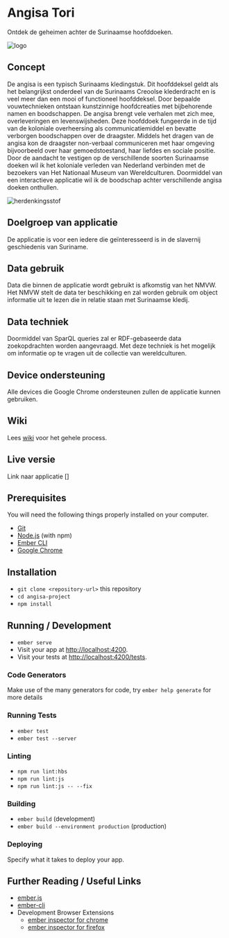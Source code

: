 # Angisa Tori
Ontdek de geheimen achter de Surinaamse hoofddoeken.

<img src="https://oege.ie.hva.nl/~westere6/techtrack/angisa.jpg" alt="logo">

## Concept
De angisa is een typisch Surinaams kledingstuk. Dit hoofddeksel geldt als het belangrijkst onderdeel van de Surinaams Creoolse klederdracht en is veel meer dan een mooi of functioneel hoofddeksel.
Door bepaalde vouwtechnieken ontstaan kunstzinnige hoofdcreaties met bijbehorende namen en boodschappen.
De angisa brengt vele verhalen met zich mee, overleveringen en levenswijsheden. Deze hoofddoek fungeerde in de tijd van de koloniale overheersing als communicatiemiddel en bevatte verborgen boodschappen over de draagster. Middels het dragen van de angisa kon de draagster non-verbaal communiceren met haar omgeving bijvoorbeeld over haar gemoedstoestand, haar liefdes en sociale positie.
Door de aandacht te vestigen op de verschillende soorten Surinaamse doeken wil ik het koloniale verleden van Nederland  verbinden met de bezoekers van Het Nationaal Museum van Wereldculturen. Doormiddel van een interactieve applicatie wil ik de boodschap achter verschillende angisa doeken onthullen. 

<img src="https://oege.ie.hva.nl/~westere6/techtrack/herdenkingsstof.jpg" alt="herdenkingsstof">

## Doelgroep van applicatie
De applicatie is voor een iedere die geïnteresseerd is in de slavernij geschiedenis van Suriname.

## Data gebruik
Data die binnen de applicatie wordt gebruikt is afkomstig van het NMVW. Het NMVW stelt de data ter beschikking en zal worden gebruik om object informatie uit te lezen die in relatie staan met Surinaamse kledij.

## Data techniek
Doormiddel van SparQL queries zal er RDF-gebaseerde data zoekopdrachten worden aangevraagd. Met deze techniek is het mogelijk om informatie op te vragen uit de collectie van wereldculturen.

## Device ondersteuning
Alle devices die Google Chrome ondersteunen zullen de applicatie kunnen gebruiken.

## Wiki
Lees [wiki](https://github.com/EyobDejene/frontend-applications/wiki) voor het gehele process. 

## Live versie
Link naar applicatie []


## Prerequisites

You will need the following things properly installed on your computer.

* [Git](https://git-scm.com/)
* [Node.js](https://nodejs.org/) (with npm)
* [Ember CLI](https://ember-cli.com/)
* [Google Chrome](https://google.com/chrome/)

## Installation

* `git clone <repository-url>` this repository
* `cd angisa-project`
* `npm install`

## Running / Development

* `ember serve`
* Visit your app at [http://localhost:4200](http://localhost:4200).
* Visit your tests at [http://localhost:4200/tests](http://localhost:4200/tests).

### Code Generators

Make use of the many generators for code, try `ember help generate` for more details

### Running Tests

* `ember test`
* `ember test --server`

### Linting

* `npm run lint:hbs`
* `npm run lint:js`
* `npm run lint:js -- --fix`

### Building

* `ember build` (development)
* `ember build --environment production` (production)

### Deploying

Specify what it takes to deploy your app.

## Further Reading / Useful Links

* [ember.js](https://emberjs.com/)
* [ember-cli](https://ember-cli.com/)
* Development Browser Extensions
  * [ember inspector for chrome](https://chrome.google.com/webstore/detail/ember-inspector/bmdblncegkenkacieihfhpjfppoconhi)
  * [ember inspector for firefox](https://addons.mozilla.org/en-US/firefox/addon/ember-inspector/)
